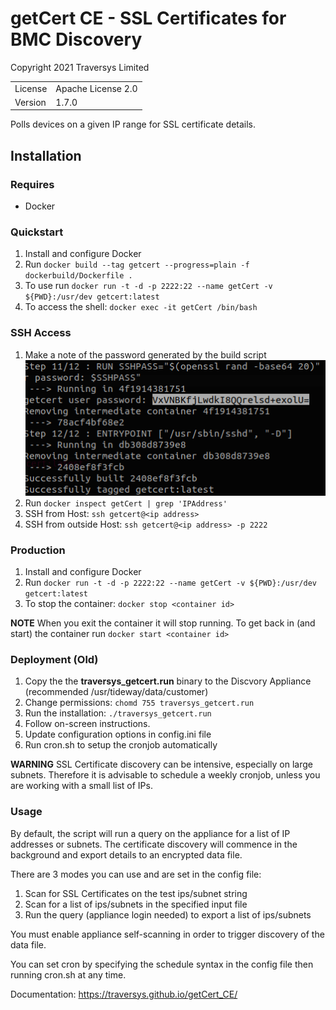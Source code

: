 # getCert CE - SSL Certificates for BMC Discovery
Copyright 2021 Traversys Limited

|     |     |
| --- | --- |
| License | Apache License 2.0 |
| Version | 1.7.0 |

Polls devices on a given IP range for SSL certificate details.

## Installation

### Requires
* Docker

### Quickstart
1. Install and configure Docker
2. Run `docker build --tag getcert --progress=plain -f dockerbuild/Dockerfile .`
3. To use run `docker run -t -d -p 2222:22 --name getCert -v ${PWD}:/usr/dev getcert:latest`
4. To access the shell: `docker exec -it getCert /bin/bash`

### SSH Access
1. Make a note of the password generated by the build script
   ![alt text](docs/images/screenshot.png "Get ssh password")
2. Run `docker inspect getCert | grep 'IPAddress'`
3. SSH from Host: `ssh getcert@<ip address>`
4. SSH from outside Host: `ssh getcert@<ip address> -p 2222`

### Production
1. Install and configure Docker
2. Run `docker run -t -d -p 2222:22 --name getCert -v ${PWD}:/usr/dev getcert:latest`
3. To stop the container: `docker stop <container id>`

**NOTE** When you exit the container it will stop running. To get back in (and start) the container run `docker start <container id>`

### Deployment (Old)
1. Copy the the **traversys_getcert.run** binary to the Discvory Appliance (recommended /usr/tideway/data/customer)
2. Change permissions: `chomd 755 traversys_getcert.run`
3. Run the installation: `./traversys_getcert.run`
4. Follow on-screen instructions.
5. Update configuration options in config.ini file
6. Run cron.sh to setup the cronjob automatically

**WARNING** SSL Certificate discovery can be intensive, especially on large subnets. Therefore it is advisable to schedule a weekly cronjob, unless you are working with a small list of IPs.

### Usage

By default, the script will run a query on the appliance for a list of IP addresses or subnets.
The certificate discovery will commence in the background and export details to an encrypted data file.

There are 3 modes you can use and are set in the config file:

1. Scan for SSL Certificates on the test ips/subnet string
2. Scan for a list of ips/subnets in the specified input file
3. Run the query (appliance login needed) to export a list of ips/subnets

You must enable appliance self-scanning in order to trigger discovery of the data file.

You can set cron by specifying the schedule syntax in the config file then running cron.sh at any time.

Documentation: https://traversys.github.io/getCert_CE/